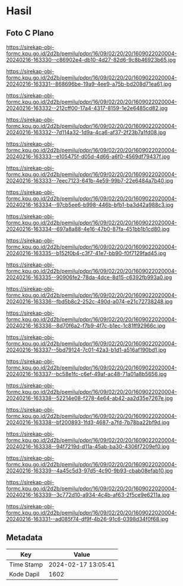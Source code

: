 # Hasil

## Foto C Plano

https://sirekap-obj-formc.kpu.go.id/2d2b/pemilu/pdpr/16/09/02/20/20/1609022020004-20240216-163330--c86902e4-db10-4d27-82d6-9c8b46923b65.jpg

https://sirekap-obj-formc.kpu.go.id/2d2b/pemilu/pdpr/16/09/02/20/20/1609022020004-20240216-163331--868696be-19a9-4ee9-a75b-bd208d71ea61.jpg

https://sirekap-obj-formc.kpu.go.id/2d2b/pemilu/pdpr/16/09/02/20/20/1609022020004-20240216-163332--212cff00-17a4-4317-8159-1e2e6485cd82.jpg

https://sirekap-obj-formc.kpu.go.id/2d2b/pemilu/pdpr/16/09/02/20/20/1609022020004-20240216-163332--7d114a32-1d9a-4ca6-af37-2f23b7a1fd08.jpg

https://sirekap-obj-formc.kpu.go.id/2d2b/pemilu/pdpr/16/09/02/20/20/1609022020004-20240216-163333--e105475f-d05d-4d66-a6f0-4569df79437f.jpg

https://sirekap-obj-formc.kpu.go.id/2d2b/pemilu/pdpr/16/09/02/20/20/1609022020004-20240216-163333--7eec7123-641b-4e59-99b7-22e6484a7b40.jpg

https://sirekap-obj-formc.kpu.go.id/2d2b/pemilu/pdpr/16/09/02/20/20/1609022020004-20240216-163334--97cb5ee6-b998-446b-bfb1-ba3d42a988c3.jpg

https://sirekap-obj-formc.kpu.go.id/2d2b/pemilu/pdpr/16/09/02/20/20/1609022020004-20240216-163334--697a8a88-4e16-47b0-87fa-451bb1b1cd80.jpg

https://sirekap-obj-formc.kpu.go.id/2d2b/pemilu/pdpr/16/09/02/20/20/1609022020004-20240216-163335--b152f0b4-c3f7-41e7-bb90-f0f7129fad45.jpg

https://sirekap-obj-formc.kpu.go.id/2d2b/pemilu/pdpr/16/09/02/20/20/1609022020004-20240216-163335--90906fe2-78da-4dce-8d15-c6392fb993a0.jpg

https://sirekap-obj-formc.kpu.go.id/2d2b/pemilu/pdpr/16/09/02/20/20/1609022020004-20240216-163336--fbd5b8c2-252c-490d-a074-e21c72738248.jpg

https://sirekap-obj-formc.kpu.go.id/2d2b/pemilu/pdpr/16/09/02/20/20/1609022020004-20240216-163336--8d70f6a2-f7b9-4f7c-b1ec-1c81ff92966c.jpg

https://sirekap-obj-formc.kpu.go.id/2d2b/pemilu/pdpr/16/09/02/20/20/1609022020004-20240216-163337--5bd79124-7c01-42a3-b1d1-a516af190bd1.jpg

https://sirekap-obj-formc.kpu.go.id/2d2b/pemilu/pdpr/16/09/02/20/20/1609022020004-20240216-163337--bc58e1fc-c6ef-49af-ac48-71a01a8b5656.jpg

https://sirekap-obj-formc.kpu.go.id/2d2b/pemilu/pdpr/16/09/02/20/20/1609022020004-20240216-163338--52214e08-f278-4e64-ab42-aa2d35e7267e.jpg

https://sirekap-obj-formc.kpu.go.id/2d2b/pemilu/pdpr/16/09/02/20/20/1609022020004-20240216-163338--bf200893-1fd3-4687-a7fd-7b78ba22bf9d.jpg

https://sirekap-obj-formc.kpu.go.id/2d2b/pemilu/pdpr/16/09/02/20/20/1609022020004-20240216-163338--94f7219d-d11a-45ab-ba30-4306f7209ef0.jpg

https://sirekap-obj-formc.kpu.go.id/2d2b/pemilu/pdpr/16/09/02/20/20/1609022020004-20240216-163339--4a45c5d3-97d5-4c90-9b93-cbab08efab10.jpg

https://sirekap-obj-formc.kpu.go.id/2d2b/pemilu/pdpr/16/09/02/20/20/1609022020004-20240216-163339--3c772d10-a934-4c4b-af63-2f5ce9e6211a.jpg

https://sirekap-obj-formc.kpu.go.id/2d2b/pemilu/pdpr/16/09/02/20/20/1609022020004-20240216-163331--ad085f74-df9f-4b26-91c6-0398d34f0f68.jpg


## Metadata

| Key        | Value               |
| ---------- | ------------------- |
| Time Stamp | 2024-02-17 13:05:41 |
| Kode Dapil | 1602                |



